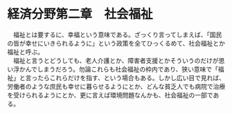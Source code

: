 # 経済分野第二章　社会福祉

　福祉とは要するに、幸福という意味である。ざっくり言ってしまえば、「国民の皆が幸せにいきられるように」という政策を全てひっくるめて、社会福祉とか福祉と呼ぶ。  
　福祉と言うとどうしても、老人介護とか、障害者支援とかそういうのだけが思い浮かんでしまうだろう。勿論これらも社会福祉の枠内であり、狭い意味で「福祉」と言ったらこれらだけを指す、という場合もある。しかし広い目で見れば、労働者のような庶民も幸せに暮らせるようにとか、どんな貧乏人でも病院で治療を受けられるようにとか、更に言えば環境問題なんかも、社会福祉の一部である。  